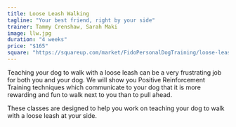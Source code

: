 ```yaml
---
title: Loose Leash Walking
tagline: "Your best friend, right by your side"
trainer: Tammy Crenshaw, Sarah Maki
image: llw.jpg
duration: "4 weeks"
price: "$165"
square: "https://squareup.com/market/FidoPersonalDogTraining/loose-leash-walking-llw-web"
---
```

Teaching your dog to walk with a loose leash can be a very frustrating job for 
both you and your dog. We will show you Positive Reinforcement Training 
techniques which communicate to your dog that it is more rewarding and fun to 
walk next to you than to pull ahead.

These classes are designed to help you work on teaching your dog to walk with 
a loose leash at your side.
